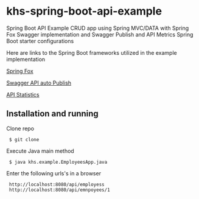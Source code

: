 # khs-spring-boot-api-example
Spring Boot API Example CRUD app using Spring MVC/DATA  with Spring Fox Swagger implementation and Swagger Publish and API Metrics Spring Boot starter configurations 

Here are links to the Spring Boot frameworks utilized in the example implementation 

[Spring Fox](https://github.com/springfox/springfox)

[Swagger API auto Publish](https://github.com/in-the-keyhole/khs-spring-boot-publish-swagger-starter)

[API Statistics](https://github.com/in-the-keyhole/khs-spring-boot-api-statistics-starter)

## Installation and running 

Clone repo 

     $ git clone 

Execute Java main method 

     $ java khs.example.EmployeesApp.java

Enter the following urls's in a browser 

     http://localhost:8080/api/employess 
     http://localhost:8080/api/emnpoyees/1

  
